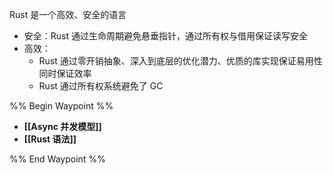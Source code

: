 Rust 是一个高效、安全的语言

- 安全：Rust 通过生命周期避免悬垂指针，通过所有权与借用保证读写安全
- 高效：
    - Rust 通过零开销抽象、深入到底层的优化潜力、优质的库实现保证易用性同时保证效率
    - Rust 通过所有权系统避免了 GC

%% Begin Waypoint %%
- **[[Async 并发模型]]**
- **[[Rust 语法]]**

%% End Waypoint %%
